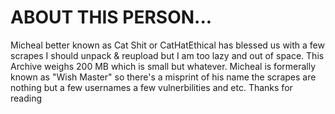 # ABOUT THIS PERSON...

Micheal better known as Cat Shit or CatHatEthical has blessed us with a few scrapes I should unpack & reupload but I am too lazy and out of space. This Archive weighs 200 MB which is small but whatever.
Micheal is formerally known as "Wish Master" so there's a misprint of his name the scrapes are nothing but a few usernames a few vulnerbilities and etc. Thanks for reading
